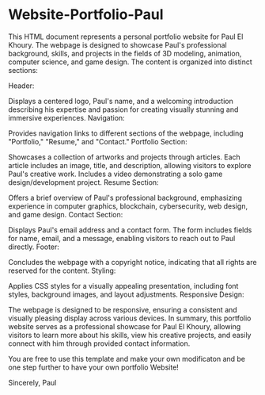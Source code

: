 # Website-Portfolio-Paul

This HTML document represents a personal portfolio website for Paul El Khoury. The webpage is designed to showcase Paul's professional background, skills, and projects in the fields of 3D modeling, animation, computer science, and game design. The content is organized into distinct sections:

Header:

Displays a centered logo, Paul's name, and a welcoming introduction describing his expertise and passion for creating visually stunning and immersive experiences.
Navigation:

Provides navigation links to different sections of the webpage, including "Portfolio," "Resume," and "Contact."
Portfolio Section:

Showcases a collection of artworks and projects through articles.
Each article includes an image, title, and description, allowing visitors to explore Paul's creative work.
Includes a video demonstrating a solo game design/development project.
Resume Section:

Offers a brief overview of Paul's professional background, emphasizing experience in computer graphics, blockchain, cybersecurity, web design, and game design.
Contact Section:

Displays Paul's email address and a contact form.
The form includes fields for name, email, and a message, enabling visitors to reach out to Paul directly.
Footer:

Concludes the webpage with a copyright notice, indicating that all rights are reserved for the content.
Styling:

Applies CSS styles for a visually appealing presentation, including font styles, background images, and layout adjustments.
Responsive Design:

The webpage is designed to be responsive, ensuring a consistent and visually pleasing display across various devices.
In summary, this portfolio website serves as a professional showcase for Paul El Khoury, allowing visitors to learn more about his skills, view his creative projects, and easily connect with him through provided contact information.

You are free to use this template and make your own modificaton and be one step further to have your own portfolio Website!

Sincerely,
Paul
